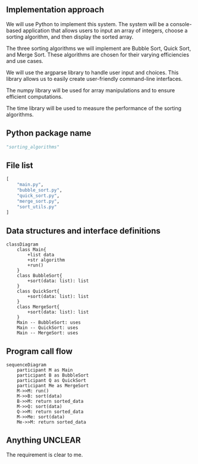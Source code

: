 ## Implementation approach
We will use Python to implement this system. The system will be a console-based application that allows users to input an array of integers, choose a sorting algorithm, and then display the sorted array.

The three sorting algorithms we will implement are Bubble Sort, Quick Sort, and Merge Sort. These algorithms are chosen for their varying efficiencies and use cases.

We will use the argparse library to handle user input and choices. This library allows us to easily create user-friendly command-line interfaces.

The numpy library will be used for array manipulations and to ensure efficient computations.

The time library will be used to measure the performance of the sorting algorithms.

## Python package name
```python
"sorting_algorithms"
```

## File list
```python
[
    "main.py",
    "bubble_sort.py",
    "quick_sort.py",
    "merge_sort.py",
    "sort_utils.py"
]
```

## Data structures and interface definitions
```mermaid
classDiagram
    class Main{
        +list data
        +str algorithm
        +run()
    }
    class BubbleSort{
        +sort(data: list): list
    }
    class QuickSort{
        +sort(data: list): list
    }
    class MergeSort{
        +sort(data: list): list
    }
    Main -- BubbleSort: uses
    Main -- QuickSort: uses
    Main -- MergeSort: uses
```

## Program call flow
```mermaid
sequenceDiagram
    participant M as Main
    participant B as BubbleSort
    participant Q as QuickSort
    participant Me as MergeSort
    M->>M: run()
    M->>B: sort(data)
    B->>M: return sorted_data
    M->>Q: sort(data)
    Q->>M: return sorted_data
    M->>Me: sort(data)
    Me->>M: return sorted_data
```

## Anything UNCLEAR
The requirement is clear to me.